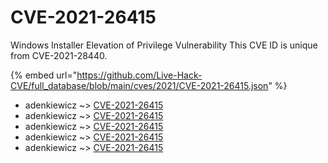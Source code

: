 # CVE-2021-26415

Windows Installer Elevation of Privilege Vulnerability This CVE ID is unique from CVE-2021-28440.

{% embed url="https://github.com/Live-Hack-CVE/full_database/blob/main/cves/2021/CVE-2021-26415.json" %}


* adenkiewicz ~> [CVE-2021-26415](https://www.alice-snow.ru/2021/database/cve-2021-26415/cve-2021-26415-adenkiewicz)
* adenkiewicz ~> [CVE-2021-26415](https://www.alice-snow.ru/2021/database/cve-2021-26415/cve-2021-26415-adenkiewicz)
* adenkiewicz ~> [CVE-2021-26415](https://www.alice-snow.ru/2021/database/cve-2021-26415/cve-2021-26415-adenkiewicz)
* adenkiewicz ~> [CVE-2021-26415](https://www.alice-snow.ru/2021/database/cve-2021-26415/cve-2021-26415-adenkiewicz)
* adenkiewicz ~> [CVE-2021-26415](https://www.alice-snow.ru/2021/database/cve-2021-26415/cve-2021-26415-adenkiewicz)